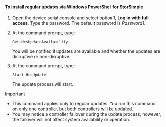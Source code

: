 <!--author=SharS last changed: 11/18/16-->

#### To install regular updates via Windows PowerShell for StorSimple
1. Open the device serial console and select option 1, **Log in with full access**. Type the password. The default password is *Password1*. 
2. At the command prompt, type:
   
     `Get-HcsUpdateAvailability`
   
    You will be notified if updates are available and whether the updates are disruptive or non-disruptive.
3. At the command prompt, type:
   
     `Start-HcsUpdate`
   
    The update process will start.

> [!IMPORTANT]
> * This command applies only to regular updates. You run this command on only one controller, but both controllers will be updated. 
> * You may notice a controller failover during the update process; however, the failover will not affect system availability or operation.
> 
> 

